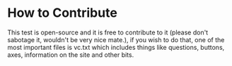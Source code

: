 # How to Contribute
This test is open-source and it is free to contribute to it (please don't sabotage it, wouldn't be very nice mate.), if you wish to do that, one of the most important files is vc.txt
which includes things like questions, buttons, axes, information on the site and other bits.
